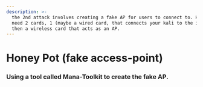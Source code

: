 ```yaml
---
description: >-
  the 2nd attack involves creating a fake AP for users to connect to. Here we
  need 2 cards, 1 (maybe a wired card, that connects your kali to the internet),
  then a wireless card that acts as an AP.
---
```


# Honey Pot (fake access-point)

### Using a tool called Mana-Toolkit to create the fake AP.

